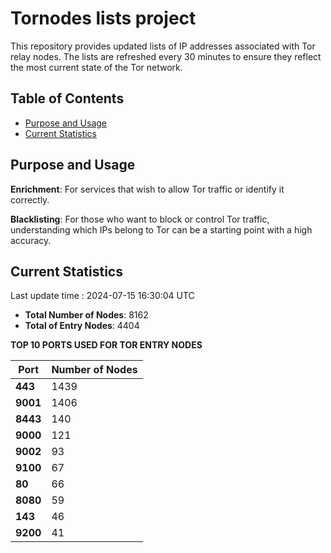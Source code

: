 # Tornodes lists project

This repository provides updated lists of IP addresses associated with Tor relay nodes. The lists are refreshed every 30 minutes to ensure they reflect the most current state of the Tor network.

## Table of Contents

- [Purpose and Usage](#purpose-and-usage)
- [Current Statistics](#current-statistics)


## Purpose and Usage

**Enrichment**: For services that wish to allow Tor traffic or identify it correctly.

**Blacklisting**: For those who want to block or control Tor traffic, understanding which IPs belong to Tor can be a starting point with a high accuracy.

## Current Statistics

Last update time : 2024-07-15 16:30:04 UTC

- **Total Number of Nodes**: 8162
- **Total of Entry Nodes**: 4404

**TOP 10 PORTS USED FOR TOR ENTRY NODES**

| **Port** | **Number of Nodes** |
|------|-----------------|
| **443**   | 1439  |
| **9001**   | 1406  |
| **8443**   | 140  |
| **9000**   | 121  |
| **9002**   | 93  |
| **9100**   | 67  |
| **80**   | 66  |
| **8080**   | 59  |
| **143**   | 46  |
| **9200**   | 41  |

